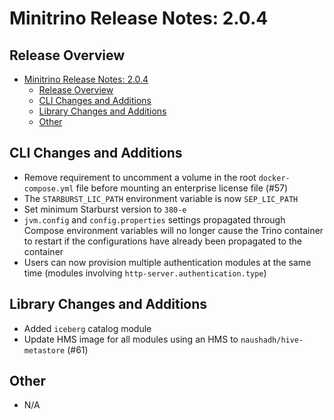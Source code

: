 # Minitrino Release Notes: 2.0.4

## Release Overview

- [Minitrino Release Notes: 2.0.4](#minitrino-release-notes-204)
  - [Release Overview](#release-overview)
  - [CLI Changes and Additions](#cli-changes-and-additions)
  - [Library Changes and Additions](#library-changes-and-additions)
  - [Other](#other)

## CLI Changes and Additions

- Remove requirement to uncomment a volume in the root `docker-compose.yml` file
  before mounting an enterprise license file (#57)
- The `STARBURST_LIC_PATH` environment variable is now `SEP_LIC_PATH`
- Set minimum Starburst version to `380-e`
- `jvm.config` and `config.properties` settings propagated through Compose
  environment variables will no longer cause the Trino container to restart if
  the configurations have already been propagated to the container
- Users can now provision multiple authentication modules at the same time
  (modules involving `http-server.authentication.type`)

## Library Changes and Additions

- Added `iceberg` catalog module
- Update HMS image for all modules using an HMS to `naushadh/hive-metastore`
  (#61)

## Other

- N/A

